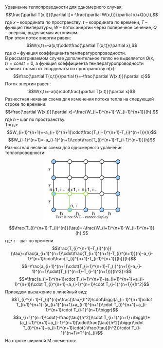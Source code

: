 Уравнение теплопроводности для одномерного случая:
$$\frac{\partial T(x,t)}{\partial t}=-\frac{\partial W(x,t)}{\partial x}+Q(x,t),$$
где $x$ – координата по пространству, $t$ – координата по времени, $T$ – функция температуры, $W$ – поток энергии через поперечное сечение, $Q$ – энергия, выделяемая истоником. \
При этом поток энергии равен:
$$W(x,t)=-a(x,t)\cdot\frac{\partial T(x,t)}{\partial x},$$
где $a$ – функция коэффициента температуропроводности. \
В рассматриваемом случае дополнительное тепло не выделяется $Q(x,t)=const=0$, а функция коэффициента температуропроводности зависит только от координаты по пространству $a(x)$:
$$\frac{\partial T(x,t)}{\partial t}=-\frac{\partial W(x,t)}{\partial x}$$
Поток энергии равен:
$$W(x,t)=-a(x)\cdot\frac{\partial T(x,t)}{\partial x}$$
Разностная неявная схема для изменения потока тепла на следующей строке по времени:
$$\frac{\partial W(x,t)}{\partial x}=\frac{W_{i+1}^{n+1}-W_{i-1}^{n+1}}{h},$$
где $h$ – шаг по пространству. \
Тогда:
$$W_{i+1}^{n+1}=-a_{i+1}^{n+1}\cdot\frac{T_{i+1}^{n+1}-T_{i}^{n+1}}{h}$$
$$W_{i-1}^{n+1}=-a_{i-1}^{n+1}\cdot\frac{T_{i}^{n+1}-T_{i-1}^{n+1}}{h}$$
Разностная неявная схема для одномерного уравнения теплопроводности:

<p align="center">
    <img width="50%" src="./Разностная_схема.svg">
</p>

$$\frac{T_{i}^{n+1}-T_{i}^{n}}{\tau}=-\frac{W_{i+1}^{n+1}-W_{i-1}^{n+1}}{h},$$
где $\tau$ – шаг по времени.
$$\frac{T_{i}^{n+1}-T_{i}^{n}}{\tau}=\frac{a_{i+1}^{n+1}\cdot\frac{T_{i+1}^{n+1}-T_{i}^{n+1}}{h}-a_{i-1}^{n+1}\cdot\frac{T_{i}^{n+1}-T_{i-1}^{n+1}}{h}}{h}$$
$$=\frac{a_{i+1}^{n+1}\cdot(T_{i+1}^{n+1}-T_{i}^{n+1})-a_{i-1}^{n+1}\cdot(T_{i}^{n+1}-T_{i-1}^{n+1})}{h^2}=$$
$$=\frac{a_{i+1}^{n+1}\cdot T_{i+1}^{n+1}-(a_{i+1}^{n+1}+a_{i-1}^{n+1})\cdot T_{i}^{n+1}+a_{i-1}^{n+1}\cdot T_{i-1}^{n+1}}{h^2}$$
Приведем выражение в линейный вид:
$$T_{i}^{n+1}-T_{i}^{n}=\frac{\tau}{h^2}\cdot\biggl(a_{i+1}^{n+1}\cdot T_{i+1}^{n+1}-(a_{i+1}^{n+1}+a_{i-1}^{n+1})\cdot T_{i}^{n+1}+a_{i-1}^{n+1}\cdot T_{i-1}^{n+1}\biggr)$$
$$a_{i+1}^{n+1}\cdot(-\frac{\tau}{h^2})\cdot T_{i+1}^{n+1}+\biggl(1+(a_{i+1}^{n+1}+a_{i-1}^{n+1})\cdot\frac{\tau}{h^2}\biggr)\cdot T_{i}^{n+1}+a_{i-1}^{n+1}\cdot(-\frac{\tau}{h^2})\cdot T_{i-1}^{n+1}=T^{n}_{i}$$
На строке шириной M элементов:
